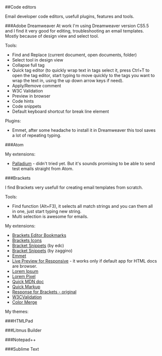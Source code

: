 ##Code editors

Email developer code editors, usefull plugins, features and tools.

###Adobe Dreamweaver
At work I'm using Dreamweaver version CS5.5 and I find it very good for editing, troubleshooting an email templates. Mostly because of design view and select tool.

Tools:
- Find and Replace (current document, open documents, folder)
- Select tool in design view
- Collapse full tag
- Quick tag editor (to quickly wrap text in tags select it, press Ctrl+T to open the tag editor, start typing to move quickly to the tags you want to wrap the text in, using the up down arrow keys if need).
- Apply/Remove comment
- W3C Validation
- Preview in browser
- Code hints
- Code snippets
- Default keyboard shortcut for break line element

Plugins:
- Emmet, after some headache to install it in Dreamweaver this tool saves a lot of repeating typing.

###Atom

My extensions:
- [Palladium](https://atom.io/packages/palladium) - didn't tried yet. But it's sounds promising to be able to send test emails straight from Atom.

###Brackets

I find Brackets very usefull for creating email templates from scratch.

Tools:
- Find function (Alt+F3), it selects all match strings and you can them all in one, just start typing new string.
- Multi selection is awesome for emails.

My extensions:
- [Brackets Editor Bookmarks](https://github.com/JeffryBooher/brackets-bookmarks-extension)
- [Brackets Icons](https://github.com/ivogabe/Brackets-Icons)
- [Bracket Snippets](https://github.com/chuyik/brackets-snippets) (by edc)
- [Bracket Snippets](https://github.com/zaggino/brackets-snippets) (by zaggino)
- [Emmet](http://emmet.io/)
- [Live Preview for Responsive](https://github.com/mikankari/multireso/) - it works only if default app for HTML docs are browser.
- [Lorem Ipsum](https://github.com/lkcampbell/brackets-lorem-ipsum)
- [Lorem Pixel](https://github.com/dnbard/brackets-lorem-pixel)
- [Quick MDN doc](https://github.com/renanveroneze/brackets-quick-mdn-doc)
- [Quick Markup](https://github.com/redmunds/brackets-quick-markup)
- [Response for Brackets - original](https://github.com/brimelow/Response-for-Brackets)
- [W3CValidation](https://github.com/cfjedimaster/brackets-w3cvalidation)
- [Color Merge](https://github.com/samilaakkonen/brackets-color-merge)

My themes:


###HTMLPad

###Litmus Builder

###Notepad++

###Sublime Text
